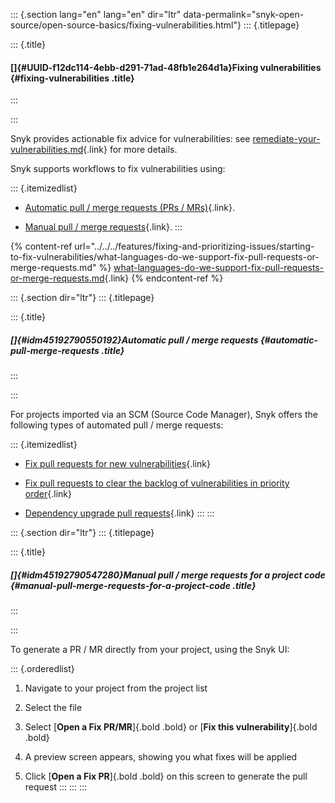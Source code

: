 ::: {.section lang="en" lang="en" dir="ltr" data-permalink="snyk-open-source/open-source-basics/fixing-vulnerabilities.html"}
::: {.titlepage}
<div>

::: {.title}
#### []{#UUID-f12dc114-4ebb-d291-71ad-48fb1e264d1a}Fixing vulnerabilities {#fixing-vulnerabilities .title}
:::

</div>
:::

Snyk provides actionable fix advice for vulnerabilities: see
[remediate-your-vulnerabilities.md](https://github.com/snyk/user-docs/blob/main/docs/features/fixing-and-prioritizing-issues/issue-management/remediate-your-vulnerabilities.md){.link}
for more details.

Snyk supports workflows to fix vulnerabilities using:

::: {.itemizedlist}
-   [Automatic pull / merge requests (PRs /
    MRs)](https://github.com/snyk/user-docs/blob/main/docs/products/snyk-open-source/open-source-basics/fixing-vulnerabilities.md#automatic-pull-merge-requests){.link}.

-   [Manual pull / merge
    requests](https://github.com/snyk/user-docs/blob/main/docs/products/snyk-open-source/open-source-basics/fixing-vulnerabilities.md#manual-pull-merge-requests-for-a-project-code){.link}.
:::

{% content-ref
url=\"../../../features/fixing-and-prioritizing-issues/starting-to-fix-vulnerabilities/what-languages-do-we-support-fix-pull-requests-or-merge-requests.md\"
%}
[what-languages-do-we-support-fix-pull-requests-or-merge-requests.md](https://github.com/snyk/user-docs/blob/main/docs/features/fixing-and-prioritizing-issues/starting-to-fix-vulnerabilities/what-languages-do-we-support-fix-pull-requests-or-merge-requests.md){.link}
{% endcontent-ref %}

::: {.section dir="ltr"}
::: {.titlepage}
<div>

::: {.title}
##### []{#idm45192790550192}Automatic pull / merge requests {#automatic-pull-merge-requests .title}
:::

</div>
:::

For projects imported via an SCM (Source Code Manager), Snyk offers the
following types of automated pull / merge requests:

::: {.itemizedlist}
-   [Fix pull requests for new
    vulnerabilities](https://docs.snyk.io/snyk-open-source/open-source-basics/fix-pull-requests-for-new-vulnerabilities){.link}

-   [Fix pull requests to clear the backlog of vulnerabilities in
    priority
    order](https://github.com/snyk/user-docs/blob/main/docs/products/snyk-open-source/open-source-basics/fix-pull-requests-for-known-vulnerabilities-backlog.md){.link}

-   [Dependency upgrade pull
    requests](https://docs.snyk.io/snyk-open-source/dependency-management/upgrading-dependencies-with-automatic-prs){.link}
:::
:::

::: {.section dir="ltr"}
::: {.titlepage}
<div>

::: {.title}
##### []{#idm45192790547280}Manual pull / merge requests for a project code {#manual-pull-merge-requests-for-a-project-code .title}
:::

</div>
:::

To generate a PR / MR directly from your project, using the Snyk UI:

::: {.orderedlist}
1.  Navigate to your project from the project list

2.  Select the file

3.  Select [**Open a Fix PR/MR**]{.bold .bold} or [**Fix this
    vulnerability**]{.bold .bold}

4.  A preview screen appears, showing you what fixes will be applied

5.  Click [**Open a Fix PR**]{.bold .bold} on this screen to generate
    the pull request
:::
:::
:::

